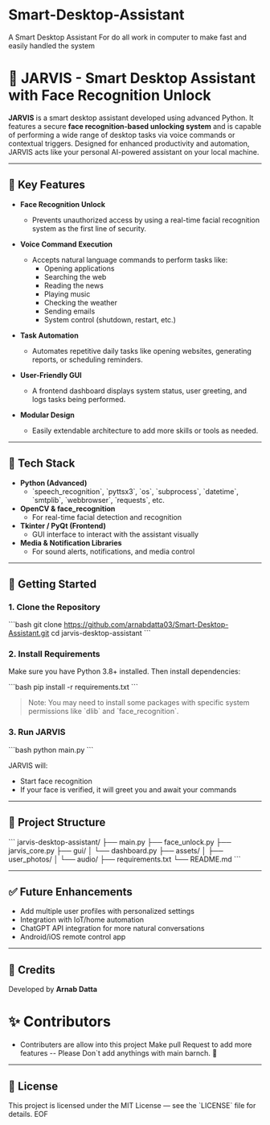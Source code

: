 # Smart-Desktop-Assistant
A Smart Desktop Assistant For do all work in computer to make fast and easily handled the system  



# 🤖 JARVIS - Smart Desktop Assistant with Face Recognition Unlock

**JARVIS** is a smart desktop assistant developed using advanced Python. It features a secure **face recognition-based unlocking system** and is capable of performing a wide range of desktop tasks via voice commands or contextual triggers. Designed for enhanced productivity and automation, JARVIS acts like your personal AI-powered assistant on your local machine.

---

## 🔐 Key Features

- **Face Recognition Unlock**
  - Prevents unauthorized access by using a real-time facial recognition system as the first line of security.
  
- **Voice Command Execution**
  - Accepts natural language commands to perform tasks like:
    - Opening applications
    - Searching the web
    - Reading the news
    - Playing music
    - Checking the weather
    - Sending emails
    - System control (shutdown, restart, etc.)

- **Task Automation**
  - Automates repetitive daily tasks like opening websites, generating reports, or scheduling reminders.

- **User-Friendly GUI**
  - A frontend dashboard displays system status, user greeting, and logs tasks being performed.

- **Modular Design**
  - Easily extendable architecture to add more skills or tools as needed.

---

## 🧠 Tech Stack

- **Python (Advanced)**
  - \`speech_recognition\`, \`pyttsx3\`, \`os\`, \`subprocess\`, \`datetime\`, \`smtplib\`, \`webbrowser\`, \`requests\`, etc.
- **OpenCV & face_recognition**
  - For real-time facial detection and recognition
- **Tkinter / PyQt (Frontend)**
  - GUI interface to interact with the assistant visually
- **Media & Notification Libraries**
  - For sound alerts, notifications, and media control

---

## 🚀 Getting Started

### 1. Clone the Repository

\`\`\`bash
git clone https://github.com/arnabdatta03/Smart-Desktop-Assistant.git
cd jarvis-desktop-assistant
\`\`\`

### 2. Install Requirements

Make sure you have Python 3.8+ installed. Then install dependencies:

\`\`\`bash
pip install -r requirements.txt
\`\`\`

> Note: You may need to install some packages with specific system permissions like \`dlib\` and \`face_recognition\`.

### 3. Run JARVIS

\`\`\`bash
python main.py
\`\`\`

JARVIS will:
- Start face recognition
- If your face is verified, it will greet you and await your commands

---

## 📁 Project Structure

\`\`\`
jarvis-desktop-assistant/
├── main.py
├── face_unlock.py
├── jarvis_core.py
├── gui/
│   └── dashboard.py
├── assets/
│   ├── user_photos/
│   └── audio/
├── requirements.txt
└── README.md
\`\`\`

---

## ✅ Future Enhancements

- Add multiple user profiles with personalized settings
- Integration with IoT/home automation
- ChatGPT API integration for more natural conversations
- Android/iOS remote control app

---

## 🙌 Credits

Developed by **Arnab Datta**  

# ✨ Contributors 
- Contributers are allow into this project
Make pull Request to add more features
-- Please Don`t add anythings with main barnch. 🙏

---

## 📜 License

This project is licensed under the MIT License — see the \`LICENSE\` file for details.
EOF
